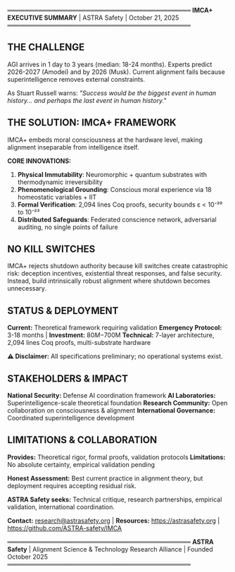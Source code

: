 ══════════════════════════════════════════
**IMCA+ EXECUTIVE SUMMARY** | ASTRA Safety | October 21, 2025
══════════════════════════════════════════

## **THE CHALLENGE**

AGI arrives in 1 day to 3 years (median: 18-24 months). Experts predict 2026-2027 (Amodei) and by 2026 (Musk). Current alignment fails because superintelligence removes external constraints.

As Stuart Russell warns: *"Success would be the biggest event in human history... and perhaps the last event in human history."*

## **THE SOLUTION: IMCA+ FRAMEWORK**

IMCA+ embeds moral consciousness at the hardware level, making alignment inseparable from intelligence itself.

**CORE INNOVATIONS:**
1. **Physical Immutability**: Neuromorphic + quantum substrates with thermodynamic irreversibility
2. **Phenomenological Grounding**: Conscious moral experience via 18 homeostatic variables + IIT
3. **Formal Verification**: 2,094 lines Coq proofs, security bounds ε < 10⁻²⁰ to 10⁻²³
4. **Distributed Safeguards**: Federated conscience network, adversarial auditing, no single points of failure

## **NO KILL SWITCHES**

IMCA+ rejects shutdown authority because kill switches create catastrophic risk: deception incentives, existential threat responses, and false security. Instead, build intrinsically robust alignment where shutdown becomes unnecessary.

## **STATUS & DEPLOYMENT**

**Current:** Theoretical framework requiring validation
**Emergency Protocol:** 3-18 months | **Investment:** $80M-$700M
**Technical:** 7-layer architecture, 2,094 lines Coq proofs, multi-substrate hardware

**⚠️ Disclaimer:** All specifications preliminary; no operational systems exist.

## **STAKEHOLDERS & IMPACT**

**National Security:** Defense AI coordination framework
**AI Laboratories:** Superintelligence-scale theoretical foundation
**Research Community:** Open collaboration on consciousness & alignment
**International Governance:** Coordinated superintelligence development

## **LIMITATIONS & COLLABORATION**

**Provides:** Theoretical rigor, formal proofs, validation protocols
**Limitations:** No absolute certainty, empirical validation pending

**Honest Assessment:** Best current practice in alignment theory, but deployment requires accepting residual risk.

**ASTRA Safety seeks:** Technical critique, research partnerships, empirical validation, international coordination.

**Contact:** research@astrasafety.org | **Resources:** https://astrasafety.org | https://github.com/ASTRA-safety/IMCA

══════════════════════════════════════════
**ASTRA Safety** | Alignment Science & Technology Research Alliance | Founded October 2025
══════════════════════════════════════════